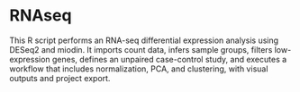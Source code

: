 # RNAseq
This R script performs an RNA-seq differential expression analysis using DESeq2 and miodin. It imports count data, infers sample groups, filters low-expression genes, defines an unpaired case-control study, and executes a workflow that includes normalization, PCA, and clustering, with visual outputs and project export.

